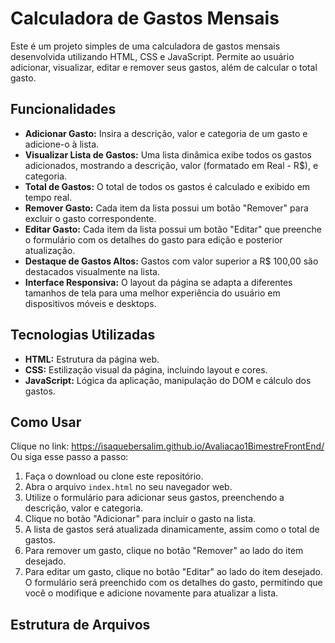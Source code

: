 # Calculadora de Gastos Mensais

Este é um projeto simples de uma calculadora de gastos mensais desenvolvida utilizando HTML, CSS e JavaScript. Permite ao usuário adicionar, visualizar, editar e remover seus gastos, além de calcular o total gasto.

## Funcionalidades

* **Adicionar Gasto:** Insira a descrição, valor e categoria de um gasto e adicione-o à lista.
* **Visualizar Lista de Gastos:** Uma lista dinâmica exibe todos os gastos adicionados, mostrando a descrição, valor (formatado em Real - R$), e categoria.
* **Total de Gastos:** O total de todos os gastos é calculado e exibido em tempo real.
* **Remover Gasto:** Cada item da lista possui um botão "Remover" para excluir o gasto correspondente.
* **Editar Gasto:** Cada item da lista possui um botão "Editar" que preenche o formulário com os detalhes do gasto para edição e posterior atualização.
* **Destaque de Gastos Altos:** Gastos com valor superior a R$ 100,00 são destacados visualmente na lista.
* **Interface Responsiva:** O layout da página se adapta a diferentes tamanhos de tela para uma melhor experiência do usuário em dispositivos móveis e desktops.

## Tecnologias Utilizadas

* **HTML:** Estrutura da página web.
* **CSS:** Estilização visual da página, incluindo layout e cores.
* **JavaScript:** Lógica da aplicação, manipulação do DOM e cálculo dos gastos.

## Como Usar
Clique no link: https://isaquebersalim.github.io/Avaliacao1BimestreFrontEnd/
Ou siga esse passo a passo:
1.  Faça o download ou clone este repositório.
2.  Abra o arquivo `index.html` no seu navegador web.
3.  Utilize o formulário para adicionar seus gastos, preenchendo a descrição, valor e categoria.
4.  Clique no botão "Adicionar" para incluir o gasto na lista.
5.  A lista de gastos será atualizada dinamicamente, assim como o total de gastos.
6.  Para remover um gasto, clique no botão "Remover" ao lado do item desejado.
7.  Para editar um gasto, clique no botão "Editar" ao lado do item desejado. O formulário será preenchido com os detalhes do gasto, permitindo que você o modifique e adicione novamente para atualizar a lista.

## Estrutura de Arquivos